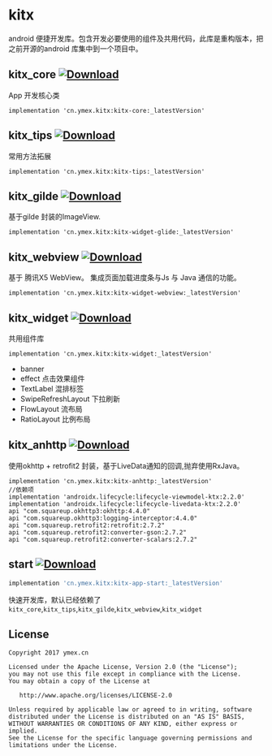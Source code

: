 # kitx
android 便捷开发库。包含开发必要使用的组件及共用代码，此库是重构版本，把之前开源的android 库集中到一个项目中。 


## kitx_core  [ ![Download](https://api.bintray.com/packages/ymexcn/maven/kitx-core/images/download.svg) ](https://bintray.com/ymexcn/maven/kitx-core/_latestVersion)
App 开发核心类

```shell
implementation 'cn.ymex.kitx:kitx-core:_latestVersion'
```

## kitx_tips [ ![Download](https://api.bintray.com/packages/ymexcn/maven/kitx-tips/images/download.svg) ](https://bintray.com/ymexcn/maven/kitx-tips/_latestVersion)

常用方法拓展
```shell
implementation 'cn.ymex.kitx:kitx-tips:_latestVersion'
```

## kitx_gilde [ ![Download](https://api.bintray.com/packages/ymexcn/maven/kitx-widget-glide/images/download.svg) ](https://bintray.com/ymexcn/maven/kitx-widget-glide/_latestVersion)


基于gilde 封装的ImageView.

```shell
implementation 'cn.ymex.kitx:kitx-widget-glide:_latestVersion'
```

## kitx_webview [ ![Download](https://api.bintray.com/packages/ymexcn/maven/kitx-widget-webview/images/download.svg) ](https://bintray.com/ymexcn/maven/kitx-widget-webview/_latestVersion)
基于 腾讯X5 WebView。 集成页面加载进度条与Js 与 Java 通信的功能。 

```shell
implementation 'cn.ymex.kitx:kitx-widget-webview:_latestVersion'
```

## kitx_widget [ ![Download](https://api.bintray.com/packages/ymexcn/maven/kitx-widget/images/download.svg) ](https://bintray.com/ymexcn/maven/kitx-widget/_latestVersion)

共用组件库

```shell
implementation 'cn.ymex.kitx:kitx-widget:_latestVersion'
```

- banner 
- effect 点击效果组件
- TextLabel  混排标签
- SwipeRefreshLayout 下拉刷新
- FlowLayout 流布局
- RatioLayout 比例布局

## kitx_anhttp [ ![Download](https://api.bintray.com/packages/ymexcn/maven/kitx-anhttp/images/download.svg) ](https://bintray.com/ymexcn/maven/kitx-anhttp/_latestVersion)

使用okhttp + retrofit2 封装，基于LiveData通知的回调,抛弃使用RxJava。

```
implementation 'cn.ymex.kitx:kitx-anhttp:_latestVersion'
//依赖项
implementation 'androidx.lifecycle:lifecycle-viewmodel-ktx:2.2.0'
implementation 'androidx.lifecycle:lifecycle-livedata-ktx:2.2.0'
api "com.squareup.okhttp3:okhttp:4.4.0"
api "com.squareup.okhttp3:logging-interceptor:4.4.0"
api "com.squareup.retrofit2:retrofit:2.7.2"
api "com.squareup.retrofit2:converter-gson:2.7.2"
api "com.squareup.retrofit2:converter-scalars:2.7.2"
```

## start  [ ![Download](https://api.bintray.com/packages/ymexcn/maven/kitx-app-start/images/download.svg) ](https://bintray.com/ymexcn/maven/kitx-app-start/_latestVersion)


```groovy
implementation 'cn.ymex.kitx:kitx-app-start:_latestVersion'
```

快速开发库，默认已经依赖了 `kitx_core`,`kitx_tips`,`kitx_gilde`,`kitx_webview`,`kitx_widget`

License
-------

    Copyright 2017 ymex.cn

    Licensed under the Apache License, Version 2.0 (the "License");
    you may not use this file except in compliance with the License.
    You may obtain a copy of the License at

       http://www.apache.org/licenses/LICENSE-2.0

    Unless required by applicable law or agreed to in writing, software
    distributed under the License is distributed on an "AS IS" BASIS,
    WITHOUT WARRANTIES OR CONDITIONS OF ANY KIND, either express or implied.
    See the License for the specific language governing permissions and
    limitations under the License.
